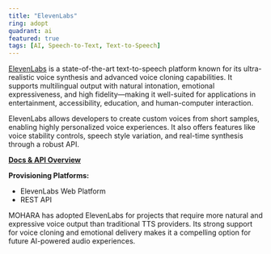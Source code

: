 ```yaml
---
title: "ElevenLabs"
ring: adopt
quadrant: ai
featured: true
tags: [AI, Speech-to-Text, Text-to-Speech]
---
```


[ElevenLabs](https://www.elevenlabs.io/) is a state-of-the-art text-to-speech platform known for its ultra-realistic voice synthesis and advanced voice cloning capabilities. It supports multilingual output with natural intonation, emotional expressiveness, and high fidelity—making it well-suited for applications in entertainment, accessibility, education, and human-computer interaction.

ElevenLabs allows developers to create custom voices from short samples, enabling highly personalized voice experiences. It also offers features like voice stability controls, speech style variation, and real-time synthesis through a robust API.

**[Docs & API Overview](https://docs.elevenlabs.io/)**

**Provisioning Platforms:**

- ElevenLabs Web Platform
- REST API

MOHARA has adopted ElevenLabs for projects that require more natural and expressive voice output than traditional TTS providers. Its strong support for voice cloning and emotional delivery makes it a compelling option for future AI-powered audio experiences.
